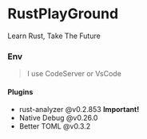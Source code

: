 # RustPlayGround
Learn Rust, Take The Future


### Env

> I use CodeServer or VsCode 

#### Plugins

- rust-analyzer @v0.2.853 **Important!**
- Native Debug @v0.26.0
- Better TOML @v0.3.2
